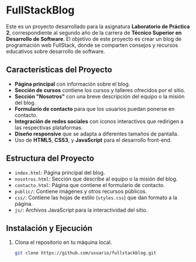 # FullStackBlog

Este es un proyecto desarrollado para la asignatura **Laboratorio de Práctica 2**, correspondiente al segundo año de la carrera de **Técnico Superior en Desarrollo de Software**. El objetivo de este proyecto es crear un blog de programación web FullStack, donde se comparten consejos y recursos educativos sobre desarrollo de software.

## Características del Proyecto

- **Página principal** con información sobre el blog.
- **Sección de cursos** contiene los cursos y talleres ofrecidos por el sitio.
- **Sección "Nosotros"** con una breve descripción del equipo o la misión del blog.
- **Formulario de contacto** para que los usuarios puedan ponerse en contacto.
- **Integración de redes sociales** con iconos interactivos que redirigen a las respectivas plataformas.
- **Diseño responsive** que se adapta a diferentes tamaños de pantalla.
- Uso de **HTML5**, **CSS3**, y **JavaScript** para el desarrollo front-end.

## Estructura del Proyecto

- `index.html`: Página principal del blog.
- `nosotros.html`: Sección que describe al equipo o la misión del blog.
- `contacto.html`: Página que contiene el formulario de contacto.
- `public/`: Contiene imágenes y otros recursos públicos.
- `css/`: Contiene las hojas de estilo (`styles.css`) que dan formato a la página.
- `js/`: Archivos JavaScript para la interactividad del sitio.
  
## Instalación y Ejecución

1. Clona el repositorio en tu máquina local.
   ```bash
   git clone https://github.com/usuario/fullstackblog.git

